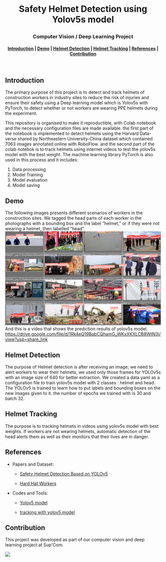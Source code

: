 <h1 style="text-align:center">

  <br>

  Safety Helmet Detection using Yolov5s model 

</h1>

<h3 style="text-align:center">

  Computer Vision / Deep Learning  Project 

</h3>

<div style="text-align:center">

  <h4>

   <a href="#Introduction">Introduction</a> | <a href="#Demo">Demo</a> | <a href="#Helmet Detection">Helmet Detection</a> | <a href="#Helmet Tracking">Helmet Tracking</a> | <a href="#References">References</a> | <a href="#Contribution">Contribution</a>

  </h4>

</div>

<br>

 

## Introduction

The primary purpose of this project is to detect and track helmets of construction workers in industry sites to reduce the risk of injuries and ensure their safety using a Deep learning model which is Yolov5s with PyTorch, to detect whether or not workers are wearing PPE
helmets during the experiment.

This repository is organised to make it reproductible, with Colab notebook and the necessary configuration files are made available.
the first part of the notebook is implemented to detect helmets using the Harvard Data-verse shared by Northeastern University-China dataset which contained 7063 images annotated online with RoboFlow. and the second part of the colab notebok is to track helmets using internet videos to test the yolov5s model with the best weight. The machine learning library PyTorch is also used in this process and it includes: 

1. Data processing 
2. Model Training 
3. Model evaluation 
4. Model saving 

## Demo

The following images presents different scenarios of workers in the construction sites. We tagged the head parts of each worker in the photographs with a bounding box and the label “helmet,” or if they were not wearing a helmet, then labelled “head”.
<img src="/images/workers.png">
And this is a video that shows the prediction results of yolov5s model. 
https://drive.google.com/file/d/1Rk4eQ19BabCQhamG_WKxXKXLCB8WtN3j/view?usp=share_link 

## Helmet Detection

The purpose of Helmet detection is after receiving an image; we need to
alert workers to wear their helmets, we used only those frames for YOLOv5s with an image size of 640 for better extraction. We created a data.yaml as a configuration file to train yolov5s model with 2 classes : helmet and head. The YOLOv5 is trained to learn how to put labels
and bounding boxes on the new images given to it. the number of epochs we trained with is 30 and batch 32.     


## Helmet Tracking

The purpose is to tracking helmets in videos using yolov5s model with best weights. If workers are not wearing helmets, automatic detection of the head alerts them as well as their monitors that their lives are in danger. 
 

## References 

- Papers and Dataset:

  - <a href="https://ieeexplore.ieee.org/document/9362711?fbclid=IwAR1X-9bqVV5CiVV3rChLpzAXlr6b9L6nhQ9WPiGA6wcd7RmBzsN8K7f1vsA">Safety Helmet Detection Based on YOLOv5</a>

  - <a href="https://universe.roboflow.com/joseph-nelson/hard-hat-workers/browse?queryText=&pageSize=50&startingIndex=0&browseQuery=true">Hard Hat Workers</a>

- Codes and Tools:

  - <a href="https://github.com/ultralytics/yolov5">Yolov5 model</a>

  - <a href="https://github.com/Mrinal18/NFL_Kaggle">tracking with yolov5 model</a>

  

## Contribution

This project was developed as part of our computer vision and deep learning  project at Sup'Com.

<a href="https://github.com/Malek-1/Safety_Helmet_Detection">

  <img src="https://contrib.rocks/image?repo=Malek-1/Safety_Helmet_Detection" width=100/>

</a>